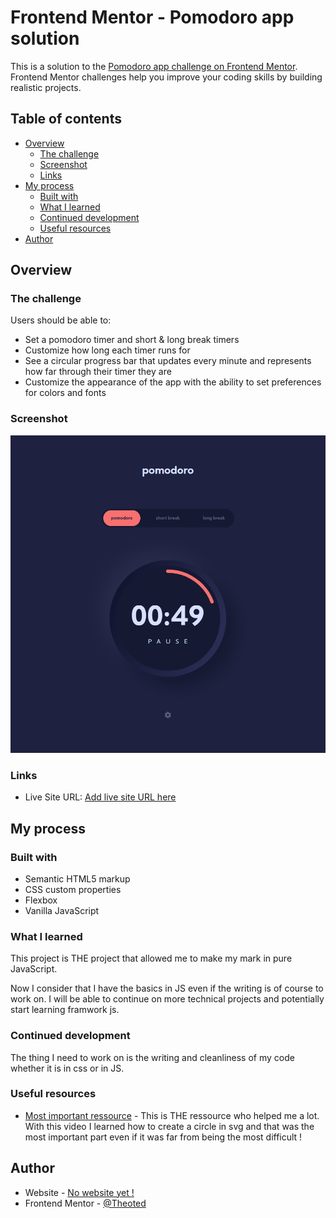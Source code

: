 # Frontend Mentor - Pomodoro app solution

This is a solution to the [Pomodoro app challenge on Frontend Mentor](https://www.frontendmentor.io/challenges/pomodoro-app-KBFnycJ6G). Frontend Mentor challenges help you improve your coding skills by building realistic projects. 

## Table of contents

- [Overview](#overview)
  - [The challenge](#the-challenge)
  - [Screenshot](#screenshot)
  - [Links](#links)
- [My process](#my-process)
  - [Built with](#built-with)
  - [What I learned](#what-i-learned)
  - [Continued development](#continued-development)
  - [Useful resources](#useful-resources)
- [Author](#author)


## Overview

### The challenge

Users should be able to:

- Set a pomodoro timer and short & long break timers
- Customize how long each timer runs for
- See a circular progress bar that updates every minute and represents how far through their timer they are
- Customize the appearance of the app with the ability to set preferences for colors and fonts

### Screenshot

![Pomodoro App Screen](/pomodoroScreen.png)

### Links

- Live Site URL: [Add live site URL here](https://pomodoro-app-front-end-mentor-r8tihjndp-theoted.vercel.app/)

## My process

### Built with

- Semantic HTML5 markup
- CSS custom properties
- Flexbox
- Vanilla JavaScript

### What I learned

This project is THE project that allowed me to make my mark in pure JavaScript. 

Now I consider that I have the basics in JS even if the writing is of course to work on. I will be able to continue on more technical projects and potentially start learning framwork js.


### Continued development

The thing I need to work on is the writing and cleanliness of my code whether it is in css or in JS. 


### Useful resources

- [Most important ressource](https://www.youtube.com/watch?v=t7eHSAXW718) - This is THE ressource who helped me a lot. With this video I learned how to create a circle in svg and that was the most important part even if it was far from being the most difficult !


## Author

- Website - [No website yet !](https://www.no-site-yet.no)
- Frontend Mentor - [@Theoted](https://www.frontendmentor.io/profile/Theoted)

